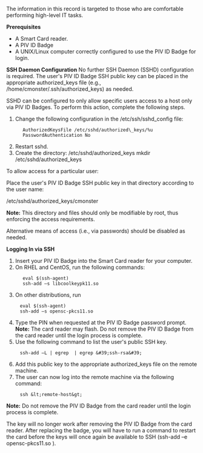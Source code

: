 The information in this record is targeted to those who are comfortable performing high-level IT tasks.

**Prerequisites**

- A Smart Card reader.
- A PIV ID Badge
- A UNIX/Linux computer correctly configured to use the PIV ID Badge for login.

**SSH Daemon Configuration**
No further SSH Daemon (SSHD) configuration is required. The user&#39;s PIV ID Badge SSH public key can be placed in the appropriate authorized\_keys file (e.g., /home/cmonster/.ssh/authorized\_keys) as needed.

SSHD can be configured to only allow specific users access to a host only via PIV ID Badges. To perform this action, complete the following steps.

1. Change the following configuration in the /etc/ssh/sshd\_config file:
```
      AuthorizedKeysFile /etc/sshd/authorized\_keys/%u
      PasswordAuthentication No

```      
2. Restart sshd.
3. Create the directory: /etc/sshd/authorized\_keys
mkdir /etc/sshd/authorized\_keys

To allow access for a particular user:

Place the user&#39;s PIV ID Badge SSH public key in that directory according to the user name:

/etc/sshd/authorized\_keys/cmonster

**Note:**  This directory and files should only be modifiable by root, thus enforcing the access requirements.

Alternative means of access (i.e., via passwords) should be disabled as needed.

**Logging In via SSH**

1. Insert your PIV ID Badge into the Smart Card reader for your computer.
2. On RHEL and CentOS, run the following commands:
```
      eval $(ssh-agent)
      ssh-add –s libcoolkeypk11.so

```
3. On other distributions, run
```
     eval $(ssh-agent)
     ssh-add –s opensc-pkcs11.so

```
4. Type the PIN when requested at the PIV ID Badge password prompt. 
**Note:**  The card reader may flash. Do not remove the PIV ID Badge from the card reader until the login process is complete.
5. Use the following command to list the user&#39;s public SSH key.
```
     ssh-add –L | egrep  | egrep &#39;ssh-rsa&#39;

```
6. Add this public key to the appropriate authorized\_keys file on the remote machine.
7. The user can now log into the remote machine via the following command:
```
     ssh &lt;remote-host&gt;

```
**Note:**  Do not remove the PIV ID Badge from the card reader until the login process is complete.

The key will no longer work after removing the PIV ID Badge from the card reader. After replacing the badge, you will have to run a command to restart the card before the keys will once again be available to SSH (ssh-add –e opensc-pkcs11.so ).
